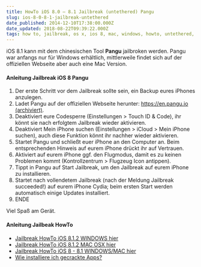 ```yaml
---
title: HowTo iOS 8.0 – 8.1 Jailbreak (untethered) Pangu
slug: ios-8-0-8-1-jailbreak-untethered
date_published: 2014-12-10T17:38:00.000Z
date_updated: 2018-08-22T09:39:22.000Z
tags: how to, jailbreak, os x, ios 8, mac, windows, howto, untethered, ios 8.1, pangu, win
---
```


iOS 8.1 kann mit dem chinesischen Tool **Pangu** jailbroken werden. Pangu war anfangs nur für Windows erhältlich, mittlerweile findet sich auf der offiziellen Webseite aber auch eine Mac Version.

#### Anleitung Jailbreak iOS 8 Pangu

1. Der erste Schritt vor dem Jailbreak sollte sein, ein Backup eures iPhones anzulegen.
2. Ladet Pangu auf der offiziellen Webseite herunter: [https://en.pangu.io (archiviert)](http://web.archive.org/web/20140629162345/http://en.pangu.io/).
3. Deaktiviert eure Codesperre (Einstellungen > Touch ID & Code), ihr könnt sie nach erfolgtem Jailbreak wieder aktivieren.
4. Deaktiviert Mein iPhone suchen (Einstellungen > iCloud > Mein iPhone suchen), auch diese Funktion könnt ihr nachher wieder aktivieren.
5. Startet Pangu und schließt euer iPhone an den Computer an. Beim entsprechenden Hinweis auf eurem iPhone drückt ihr auf Vertrauen.
6. Aktiviert auf eurem iPhone ggf. den Flugmodus, damit es zu keinen Problemen kommt (Kontrollzentrum > Flugzeug Icon antippen).
7. Tippt in Pangu auf Start Jailbreak, um den Jailbreak auf eurem iPhone zu installieren.
8. Startet nach vollendetem Jailbreak (nach der Meldung Jailbreak succeeded!) auf eurem iPhone Cydia; beim ersten Start werden automatisch einige Updates installiert.
9. ENDE

Viel Spaß am Gerät.

#### Anleitung Jailbeak HowTo

- [Jailbreak HowTo iOS 8.1.2 WINDOWS hier](__GHOST_URL__/howto-ios-8-1-2-jailbreak)
- [Jailbreak HowTo iOS 8.1.2 MAC OSX hier](__GHOST_URL__/howto-ios-8-1-1-8-1-2-pp-jailbreak/)
- [Jailbreak HowTo iOS 8 - 8.1 WINDOWS/MAC hier](__GHOST_URL__/ios-8-0-8-1-jailbreak-untethered/)
- [Wie installiere ich gecrackte Apps?](__GHOST_URL__/how-to-gecrackte-apps-ipa-auf-dem-iphone-installieren/)
